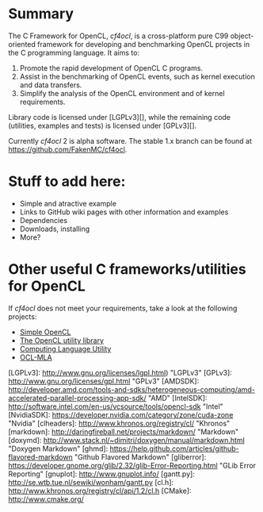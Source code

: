 Summary
=======

The C Framework for OpenCL, _cf4ocl_, is a cross-platform pure C99 
object-oriented framework for developing and benchmarking OpenCL 
projects in the C programming language. It aims to:

1. Promote the rapid development of OpenCL C programs.
2. Assist in the benchmarking of OpenCL events, such as kernel execution 
and data transfers.
3. Simplify the analysis of the OpenCL environment and of kernel 
requirements.

Library code is licensed under [LGPLv3][], while the remaining code
(utilities, examples and tests) is licensed under [GPLv3][].

Currently _cf4ocl_ 2 is alpha software. The stable 1.x branch can be
found at https://github.com/FakenMC/cf4ocl.

Stuff to add here:
==================

* Simple and atractive example
* Links to GitHub wiki pages with other information and examples
* Dependencies
* Downloads, installing
* More?

Other useful C frameworks/utilities for OpenCL
==============================================

If _cf4ocl_ does not meet your requirements, take a look at the following
projects:

* [Simple OpenCL][]
* [The OpenCL utility library][]
* [Computing Language Utility][]
* [OCL-MLA][]

[GLib]: https://developer.gnome.org/glib/ "GLib"
[OpenCL]: http://www.khronos.org/opencl/ "OpenCL"
[Doxygen]: http://www.doxygen.org/‎ "Doxygen"
[cppcheck]: http://cppcheck.sourceforge.net/ "cppcheck"
[LGPLv3]: http://www.gnu.org/licenses/lgpl.html) "LGPLv3"
[GPLv3]: http://www.gnu.org/licenses/gpl.html "GPLv3"
[AMDSDK]: http://developer.amd.com/tools-and-sdks/heterogeneous-computing/amd-accelerated-parallel-processing-app-sdk/ "AMD"
[IntelSDK]: http://software.intel.com/en-us/vcsource/tools/opencl-sdk "Intel"
[NvidiaSDK]: https://developer.nvidia.com/category/zone/cuda-zone "Nvidia"
[clheaders]: http://www.khronos.org/registry/cl/ "Khronos"
[markdown]: http://daringfireball.net/projects/markdown/ "Markdown"
[doxymd]: http://www.stack.nl/~dimitri/doxygen/manual/markdown.html "Doxygen Markdown"
[ghmd]: https://help.github.com/articles/github-flavored-markdown "Github Flavored Markdown"
[gliberror]: https://developer.gnome.org/glib/2.32/glib-Error-Reporting.html "GLib Error Reporting"
[gnuplot]: http://www.gnuplot.info/
[gantt.py]: http://se.wtb.tue.nl/sewiki/wonham/gantt.py
[cl.h]: http://www.khronos.org/registry/cl/api/1.2/cl.h
[CMake]: http://www.cmake.org/

[Simple OpenCL]: http://code.google.com/p/simple-opencl/ "Simple OpenCL"
[The OpenCL utility library]: https://github.com/Oblomov/CLU "The OpenCL utility library"
[Computing Language Utility]: https://github.com/Computing-Language-Utility/CLU "Computing Language Utility"
[OCL-MLA]: http://tuxfan.github.io/ocl-mla/ "OCL-MLA"

